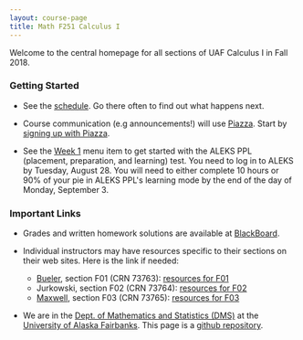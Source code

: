 ```yaml
---
layout: course-page
title: Math F251 Calculus I
---
```


Welcome to the central homepage for all sections of UAF Calculus I in Fall 2018.

### Getting Started

* See the [schedule](assets/general/Fall2018/MATH251-Schedule-F2018.pdf).  Go there often to find out what happens next.

* Course communication (e.g announcements!) will use [Piazza](http://piazza.com/uaf/fall2018/math251/home).  Start by [signing up with Piazza](http://piazza.com/uaf/fall2018/math251).

* See the [Week 1](week1) menu item to get started with the ALEKS PPL (placement, preparation, and learning) test.  You need to log in to ALEKS by Tuesday, August 28.  You will need to either complete 10 hours or 90% of your pie in ALEKS PPL's learning mode by the end of the day of Monday, September 3.

### Important Links

* Grades and written homework solutions are available at [BlackBoard](http://classes.uaf.edu).

* Individual instructors may have resources specific to their sections on their web sites.  Here is the link if needed:

	- [Bueler](http://bueler.github.io), section F01 (CRN 73763): [resources for F01](http://bueler.github.io/M251F18_F01/index.html)
	- Jurkowski, section F02 (CRN 73764): [resources for F02](cmf02)
	- [Maxwell](http://damaxwell.github.io), section F03 (CRN 73765): [resources for F03](http://damaxwell.github.io/math251/index.html)

* We are in the [Dept. of Mathematics and Statistics (DMS)](http://www.uaf.edu/dms/) at the [University of Alaska Fairbanks](http://www.uaf.edu/).  This page is a [github repository](https://github.com/uaf-math251/uaf-math251.github.io).
